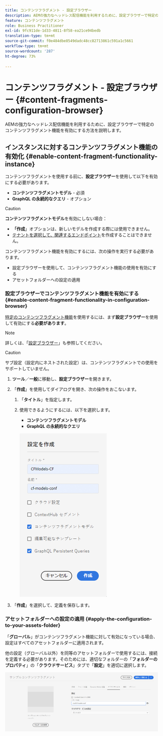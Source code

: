 ```yaml
---
title: コンテンツフラグメント - 設定ブラウザー
description: AEMの強力なヘッドレス配信機能を利用するために、設定ブラウザーで特定のコンテンツフラグメント機能を有効にする方法を説明します。
feature: コンテンツフラグメント
role: Business Practitioner
exl-id: 9fc911de-1d33-4811-8f58-ea21ce94bedb
translation-type: tm+mt
source-git-commit: f0e484dbe8549dadc48cc82713861c591a1c5661
workflow-type: tm+mt
source-wordcount: '287'
ht-degree: 73%

---
```


# コンテンツフラグメント - 設定ブラウザー {#content-fragments-configuration-browser}

AEMの強力なヘッドレス配信機能を利用するために、設定ブラウザーで特定のコンテンツフラグメント機能を有効にする方法を説明します。

## インスタンスに対するコンテンツフラグメント機能の有効化 {#enable-content-fragment-functionality-instance}

コンテンツフラグメントを使用する前に、**設定ブラウザー**&#x200B;を使用して以下を有効にする必要があります。

* **コンテンツフラグメントモデル** - 必須
* **GraphQL の永続的なクエリ** - オプション

>[!CAUTION]
>
>**コンテンツフラグメントモデル**&#x200B;を有効にしない場合：
>
>* **「作成**」オプションは、新しいモデルを作成する際には使用できません。
>* [テナントを選択して、関連するエンドポイント](/help/assets/content-fragments/graphql-api-content-fragments.md#enabling-graphql-endpoint)を作成することはできません。


コンテンツフラグメント機能を有効にするには、次の操作を実行する必要があります。

* 設定ブラウザーを使用して、コンテンツフラグメント機能の使用を有効にする
* アセットフォルダーへの設定の適用

### 設定ブラウザーでコンテンツフラグメント機能を有効にする {#enable-content-fragment-functionality-in-configuration-browser}

[特定のコンテンツフラグメント機能](#creating-a-content-fragment-model)を使用するには、まず&#x200B;**設定ブラウザー**&#x200B;を使用して有効にする&#x200B;**必要があります**。

>[!NOTE]
>
>詳しくは、「[設定ブラウザー](/help/implementing/developing/introduction/configurations.md#using-configuration-browser)」も参照してください。

>[!CAUTION]
>
>サブ設定（設定内にネストされた設定）は、コンテンツフラグメントでの使用をサポートしていません。

1. **ツール**／**一般**&#x200B;に移動し、**設定ブラウザー**&#x200B;を開きます。

1. 「**作成**」を使用してダイアログを開き、次の操作をおこないます。

   1. 「**タイトル**」を指定します。
   1. 使用できるようにするには、以下を選択します。
      * **コンテンツフラグメントモデル**
      * **GraphQL の永続的なクエリ**

      ![設定の定義](assets/cfm-conf-01.png)


1. 「**作成**」を選択して、定義を保存します。

<!-- 1. Select the location appropriate to your website. -->

### アセットフォルダーへの設定の適用 {#apply-the-configuration-to-your-assets-folder}

「**グローバル**」がコンテンツフラグメント機能に対して有効になっている場合、設定はすべてのアセットフォルダーに適用されます。

他の設定（グローバル以外）を同等のアセットフォルダーで使用するには、接続を定義する必要があります。そのためには、適切なフォルダーの「**フォルダーのプロパティ**」の「**クラウドサービス**」タブで「**設定**」を適切に選択します。

![設定の適用](assets/cfm-conf-02.png)
